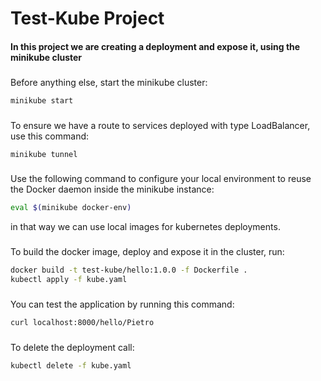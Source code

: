# Test-Kube Project
#### In this project we are creating a deployment and expose it, using the minikube cluster
###

Before anything else, start the minikube cluster:
```sh
minikube start
```

###
To ensure we have a route to services deployed with type LoadBalancer, use this command:
```sh
minikube tunnel
```

###
Use the following command to configure your local environment to reuse the Docker daemon inside the minikube instance:
```sh 
eval $(minikube docker-env)
```
in that way we can use local images for kubernetes deployments.

###
To build the docker image, deploy and expose it in the cluster, run:
```sh
docker build -t test-kube/hello:1.0.0 -f Dockerfile .
kubectl apply -f kube.yaml
```

###
You can test the application by running this command:
```sh
curl localhost:8000/hello/Pietro
```

###
To delete the deployment call:
```sh
kubectl delete -f kube.yaml
```
